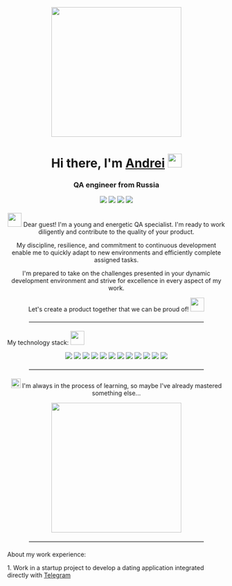 </head>
<body>
    <div align="center">
        <img src="https://i.giphy.com/media/v1.Y2lkPTc5MGI3NjExYTV0Mnc4YnZ5cmlqbTE3NmFnOTg4ZG5oMzdkdXRwajNyZXJtOTQ1OSZlcD12MV9pbnRlcm5hbF9naWZfYnlfaWQmY3Q9Zw/ZmrLi7eC703u/giphy.gif" width="300"/>
    </div>
    <h1 align="center">
        Hi there, I'm <a href="https://spb.hh.ru/resume/16ea14f5ff0cce0b210039ed1f574530673261" target="_blank">Andrei</a>
        <img src="https://github.com/blackcater/blackcater/raw/main/images/Hi.gif" height="32"/>
    </h1>
    <h3 align="center">QA engineer from Russia</h3>
    <div align="center">
        <a href="https://t.me/your_reflections_API" target="_blank" style="text-decoration: none;">
            <img src="https://img.shields.io/badge/Telegram-24A1DE?style=for-the-badge&logo=Telegram&logoColor=FFFFFF" class="badge"/>
        </a>
        <a href="https://wa.me/79811445303" target="_blank" style="text-decoration: none;">
            <img src="https://img.shields.io/badge/WhatsApp-25D366?style=for-the-badge&logo=WhatsApp&logoColor=FFFFFF" class="badge"/>
        </a>
        <a href="https://vk.com/id51118177" target="_blank" style="text-decoration: none;">
            <img src="https://img.shields.io/badge/VK-4682B4?style=for-the-badge&logo=VK&logoColor=FFFFFF" class="badge"/>
        </a>
        <a href="https://www.instagram.com/your.reflections" target="_blank" style="text-decoration: none;">
            <img src="https://img.shields.io/badge/Instagram-E4405F?style=for-the-badge&logo=Instagram&logoColor=FFFFFF" class="badge"/>
        </a>
    </div>
    <div align="center" style="margin-top: 20px;">
        <p><img src="https://github.com/blackcater/blackcater/raw/main/images/Hi.gif" height="32"/> Dear guest! I'm a young and energetic QA specialist. I'm ready to work diligently and contribute to the quality of your product.</p>
        <p>My discipline, resilience, and commitment to continuous development enable me to quickly adapt to new environments and efficiently complete assigned tasks.</p>
        <p>I'm prepared to take on the challenges presented in your dynamic development environment and strive for excellence in every aspect of my work.</p>
        <p>Let's create a product together that we can be proud of! <img src="https://github.com/AndreiSmirnov13/Animated-Fluent-Emojis/blob/master/Emojis/People/Technologist.png?raw=true" height="32"/></p>
    </div>
    <hr style="border-top: 1px solid #ccc; width: 80%; margin: 20px auto;">
    <p> My technology stack: <img src="https://github.com/AndreiSmirnov13/Animated-Fluent-Emojis/blob/master/Emojis/People%20with%20activities/Ninja%20Light%20Skin%20Tone.png?raw=true" height="32"/></p>
    <div align="center">
        <a href="https://www.postman.com/" target="_blank" style="text-decoration: none;">
            <img src="https://img.shields.io/badge/Postman-FF6C37?style=for-the-badge&logo=Postman&logoColor=FFFFFF" class="stack-img"/>
        </a>
        <a href="https://swagger.io/" target="_blank" style="text-decoration: none;">
            <img src="https://img.shields.io/badge/Swagger-85EA2D?style=for-the-badge&logo=Swagger&logoColor=FFFFFF" class="stack-img"/>
        </a>
        <a href="https://ubuntu.com/" target="_blank" style="text-decoration: none;">
            <img src="https://img.shields.io/badge/Ubuntu-E95420?style=for-the-badge&logo=Ubuntu&logoColor=000000" class="stack-img"/>
        </a>
        <a href="https://app.clickup.com/" target="_blank" style="text-decoration: none;">
            <img src="https://img.shields.io/badge/ClickUp-7B68EE?style=for-the-badge&logo=ClickUp&logoColor=000000" class="stack-img"/>
        </a>
        <a href="https://miro.com/" target="_blank" style="text-decoration: none;">
            <img src="https://img.shields.io/badge/Miro-050038?style=for-the-badge&logo=Miro&logoColor=FFFFFF" class="stack-img"/>
        </a>
        <a href="https://www.notion.so/" target="_blank" style="text-decoration: none;">
            <img src="https://img.shields.io/badge/Notion-000000?style=for-the-badge&logo=Notion&logoColor=FFFFFF" class="stack-img"/>
        </a>
        <a href="https://www.mysql.com/" target="_blank" style="text-decoration: none;">
            <img src="https://img.shields.io/badge/MySQL-4479A1?style=for-the-badge&logo=MySQL&logoColor=FFFFFF" class="stack-img"/>
        </a>
        <a href="https://www.atlassian.com/" target="_blank" style="text-decoration: none;">
            <img src="https://img.shields.io/badge/Jira-0052CC?style=for-the-badge&logo=Jira&logoColor=FFFFFF" class="stack-img"/>
        </a>
        <a href="https://www.linux.org/" target="_blank" style="text-decoration: none;">
            <img src="https://img.shields.io/badge/Linux-FCC624?style=for-the-badge&logo=Linux&logoColor=000000" class="stack-img"/>
        </a>
        <a href="https://json.com/" target="_blank" style="text-decoration: none;">
            <img src="https://img.shields.io/badge/JSon-000000?style=for-the-badge&logo=Json&logoColor=FFFFFF" class="stack-img"/>
        </a>
        <a href="https://www.git-scm.com/" target="_blank" style="text-decoration: none;">
            <img src="https://img.shields.io/badge/Git-F05032?style=for-the-badge&logo=Git&logoColor=000000" class="stack-img"/>
        </a>
        <a href="https://www.atlassian.com/software/confluence" target="_blank" style="text-decoration: none;">
            <img src="https://img.shields.io/badge/Confluence-172B4D?style=for-the-badge&logo=Confluence&logoColor=FFFFFF" class="stack-img"/>
        </a>
    </div>
    <hr style="border-top: 1px solid #ccc; width: 80%; margin: 20px auto;">
    <div align="center">
        <p>
            <img src="https://github.com/AndreiSmirnov13/Animated-Fluent-Emojis/blob/dependabot/npm_and_yarn/web/npm_and_yarn-84a3763735/Emojis/Symbols/Check%20Box%20with%20Check.png?raw=true" height="22">
            I'm always in the process of learning, so maybe I've already mastered something else...
        </p>
        <img src="https://imarticus.org/blog/wp-content/uploads/2021/12/djbwgfw.gif" width="300"/>
    </div>
    <hr style="border-top: 1px solid #ccc; width: 80%; margin: 20px auto;">
    <p>About my work experience:</p>
    <p>1. Work in a startup project to develop a dating application integrated directly with <a href="https://t.me/" target="_blank">Telegram</a></p>
</body>
</html>

